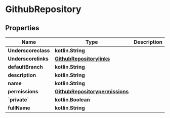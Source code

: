 
# GithubRepository

## Properties
Name | Type | Description | Notes
------------ | ------------- | ------------- | -------------
**Underscoreclass** | **kotlin.String** |  |  [optional]
**Underscorelinks** | [**GithubRepositorylinks**](GithubRepositorylinks.md) |  |  [optional]
**defaultBranch** | **kotlin.String** |  |  [optional]
**description** | **kotlin.String** |  |  [optional]
**name** | **kotlin.String** |  |  [optional]
**permissions** | [**GithubRepositorypermissions**](GithubRepositorypermissions.md) |  |  [optional]
**&#x60;private&#x60;** | **kotlin.Boolean** |  |  [optional]
**fullName** | **kotlin.String** |  |  [optional]



